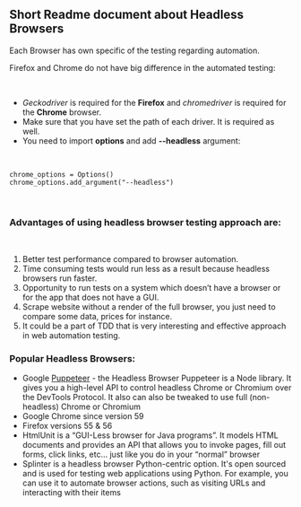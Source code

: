 <h2><b>Short Readme document about Headless Browsers</b></h2>

<p>Each Browser has own specific of the testing regarding automation.</p>

Firefox and Chrome do not have big difference in the automated testing:</p>
<br>
<ul>
<li><i>Geckodriver</i> is required for the <b>Firefox</b> and <i>chromedriver</i> is required for the <b>Chrome</b> browser.</li>
<li>Make sure that you have set the path of each driver. It is required as well.</li>
<li>You need to import <b>options</b> and add <b>--headless</b> argument:</li>
</ul>
<br>

<code>chrome_options = Options()</code>
<br>
<code>chrome_options.add_argument("--headless")</code>

<br>
<h3>Advantages of using <b>headless</b> browser testing approach are:</h3>
<br>
<ol>
   <li>Better test performance compared to browser automation.</li>
   <li>Time consuming tests would run less as a result because headless browsers run faster.</li>
   <li>Opportunity to run tests on a system which doesn’t have a browser or for the app that does not have a GUI.</li>
   <li>Scrape website without a render of the full browser, you just need to compare some data, prices for instance.</li>
   <li>It could be a part of TDD that is very interesting and effective approach in web automation testing.</li>
</ol>

<h3>Popular Headless Browsers:</h3>
<ul>
   <li>Google <a href="https://developers.google.com/web/tools/puppeteer/">Puppeteer</a> - the Headless Browser Puppeteer is a Node library. It gives you a high-level API to control headless Chrome or Chromium over the DevTools Protocol. It also can also be tweaked to use full (non-headless) Chrome or Chromium</li>
<li>Google Chrome since version 59</li>
<li>Firefox versions 55 & 56</li>
<li>HtmlUnit is a “GUI-Less browser for Java programs”. It models HTML documents and provides an API that allows you to invoke pages, fill out forms, click links, etc… just like you do in your “normal” browser</li>
<li>Splinter is a headless browser Python-centric option.  It's open sourced and is used for testing web applications using Python.  For example, you can use it to automate browser actions, such as visiting URLs and interacting with their items</li>
</ul>
